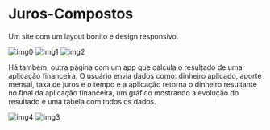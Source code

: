 # Juros-Compostos

Um site com um layout bonito e design responsivo.

![img0](https://user-images.githubusercontent.com/56093063/66247373-407e3d80-e6f2-11e9-92c7-46422ed272b3.png)
![img1](https://user-images.githubusercontent.com/56093063/66247377-46741e80-e6f2-11e9-8261-1d7d1232a88e.png)
![img2](https://user-images.githubusercontent.com/56093063/66247390-6acffb00-e6f2-11e9-878b-f633ac54ef45.png)

Há também, outra página com um app que calcula o resultado de uma aplicação financeira. O usuário envia dados como: dinheiro aplicado, aporte mensal, taxa de juros e o tempo e a aplicação retorna o dinheiro resultante no final da aplicação financeira, um gráfico mostrando a evolução do resultado e uma tabela com todos os dados.

![img4](https://user-images.githubusercontent.com/56093063/66247452-0f523d00-e6f3-11e9-9c21-a795550a256e.png)
![img3](https://user-images.githubusercontent.com/56093063/66247457-24c76700-e6f3-11e9-82b9-1ca68246f194.png)
